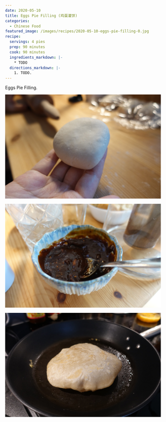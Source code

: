 ```yaml
---
date: 2020-05-10
title: Eggs Pie Filling (鸡蛋灌饼)
categories:
  - Chinese Food
featured_image: /images/recipes/2020-05-10-eggs-pie-filling-0.jpg
recipe:
  servings: 4 pies
  prep: 90 minutes
  cook: 90 minutes
  ingredients_markdown: |-
    * TODO
  directions_markdown: |-
    1. TODO.
---
```

Eggs Pie Filling.

![pic](/images/recipes/2020-05-10-eggs-pie-filling-1.jpg)

![pic](/images/recipes/2020-05-10-eggs-pie-filling-2.jpg)

![pic](/images/recipes/2020-05-10-eggs-pie-filling-3.jpg)